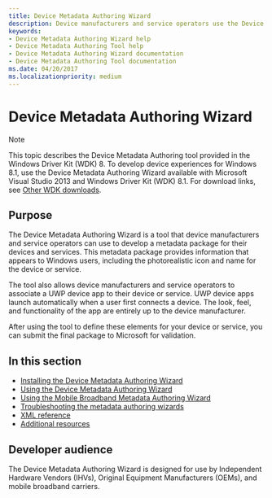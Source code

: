 ```yaml
---
title: Device Metadata Authoring Wizard
description: Device manufacturers and service operators use the Device Metadata Authoring Wizard to create a metadata package for their devices and services.
keywords:
- Device Metadata Authoring Wizard help
- Device Metadata Authoring Tool help
- Device Metadata Authoring Wizard documentation
- Device Metadata Authoring Tool documentation
ms.date: 04/20/2017
ms.localizationpriority: medium
---
```


# Device Metadata Authoring Wizard

>[!NOTE]
>This topic describes the Device Metadata Authoring tool provided in the Windows Driver Kit (WDK) 8. To develop device experiences for Windows 8.1, use the Device Metadata Authoring Wizard available with Microsoft Visual Studio 2013 and Windows Driver Kit (WDK) 8.1. For download links, see [Other WDK downloads](../other-wdk-downloads.md).

## Purpose

The Device Metadata Authoring Wizard is a tool that device manufacturers and service operators can use to develop a metadata package for their devices and services. This metadata package provides information that appears to Windows users, including the photorealistic icon and name for the device or service.

The tool also allows device manufacturers and service operators to associate a UWP device app to their device or service. UWP device apps launch automatically when a user first connects a device. The look, feel, and functionality of the app are entirely up to the device manufacturer.

After using the tool to define these elements for your device or service, you can submit the final package to Microsoft for validation.

## In this section

- [Installing the Device Metadata Authoring Wizard](installing-the-device-metadata-authoring-wizard.md)
- [Using the Device Metadata Authoring Wizard](using-the-authoring-tool.md)
- [Using the Mobile Broadband Metadata Authoring Wizard](using-the-mobile-broadband-tool.md)
- [Troubleshooting the metadata authoring wizards](troubleshooting.md)
- [XML reference](xml-reference.md)
- [Additional resources](additional-resources.md)

## Developer audience

The Device Metadata Authoring Wizard is designed for use by Independent Hardware Vendors (IHVs), Original Equipment Manufacturers (OEMs), and mobile broadband carriers.

